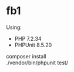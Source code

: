 # fb1

Using:
- PHP 7.2.34              
- PHPUnit 8.5.20

composer install              
./vendor/bin/phpunit test/

